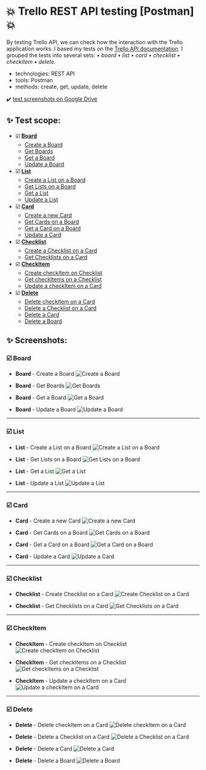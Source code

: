 # :boom: Trello REST API testing [Postman] :boom:

By testing Trello API, we can check how the interaction with the Trello application works. I based my tests on the [Trello API documentation](https://developer.atlassian.com/cloud/trello/rest/api-group-actions/). I grouped the tests into several sets: <i> •  board •  list •  card •  checklist •  checkitem •  delete. </i>

* technologies: REST API
* tools: Postman
* methods: create, get, update, delete

✔️ [test screenshots on Google Drive](https://drive.google.com/drive/folders/1BWqutdrAeGkVVaAmwRAnqMxxraWnwx99?usp=sharing)

## :sparkles: Test scope:
- ☑️ [**Board**](#board)
  - [Create a Board](#create_a_board)
  - [Get Boards](#get_boards)
  - [Get a Board](#get_a_board)
  - [Update a Board](#update_a_board)
- ☑️ [**List**](#list)
  - [Create a List on a Board](#create_a_list_on_a_board)
  - [Get Lists on a Board](#get_lists_on_a_board)
  - [Get a List](#get_a_list)
  - [Update a List](#update_a_list)
- ☑️ [**Card**](#card)
  - [Create a new Card](#create_a_new_card)
  - [Get Cards on a Board](#get_cards_on_a_board)
  - [Get a Card on a Board](#get_a_card_on_a_board)
  - [Update a Card](#update_a_card)
- ☑️ [**Checklist**](#checklist)
  - [Create a Checklist on a Card](#create_checklist_on_a_card)
  - [Get Checklists on a Card](#get_checklists_on_a_card)
- ☑️ [**CheckItem**](#checkitem)
  - [Create checkItem on Checklist](#create_checkitem_on_checklist)
  - [Get checkItems on a Checklist](#get_checkitems_on_a_checklist)
  - [Update a checkItem on a Card](#update_a_checkitem_on_a_card)
- ☑️ [**Delete**](#delete)
  - [Delete checkItem on a Card](#delete_checkitem_on_a_card)
  - [Delete a Checklist on a Card](#delete_a_checklist_on_a_card)
  - [Delete a Card](#delete_a_card)
  - [Delete a Board](#delete_a_board)

## :sparkles: Screenshots:

### <a id="board"> ☑️ Board </a>
* <a id="create_a_board"><b> Board </b> - Create a Board </a>
![Create a Board](https://raw.githubusercontent.com/Caounee/Trello_REST_API/images/1.%20Create%20a%20Board.jpg)

* <a id="get_boards"><b> Board </b> - Get Boards </a>
![Get Boards](https://raw.githubusercontent.com/Caounee/Trello_REST_API/images/2.%20Get%20Boards.jpg)

* <a id="get_a_board"><b> Board </b> - Get a Board </a>
![Get a Board](https://raw.githubusercontent.com/Caounee/Trello_REST_API/images/3.%20Get%20a%20Board.jpg)

* <a id="update_a_board"><b> Board </b> - Update a Board </a>
![Update a Board](https://raw.githubusercontent.com/Caounee/Trello_REST_API/images/4.%20Update%20a%20Board.jpg)
_______________
### <a id="list"> ☑️ List </a>
* <a id="create_a_list_on_a_board"><b> List </b> - Create a List on a Board </a>
![Create a List on a Board](https://raw.githubusercontent.com/Caounee/Trello_REST_API/images/5.%20Create%20a%20List%20on%20a%20Board.jpg)

* <a id="get_lists_on_a_board"><b> List </b> - Get Lists on a Board </a>
![Get Lists on a Board](https://raw.githubusercontent.com/Caounee/Trello_REST_API/images/6.%20Get%20Lists%20on%20a%20Board.jpg)

* <a id="get_a_list"><b> List </b> - Get a List </a>
![Get a List](https://raw.githubusercontent.com/Caounee/Trello_REST_API/images/7.%20Get%20a%20List.jpg)

* <a id="update_a_list"><b> List </b> - Update a List </a>
![Update a List](https://raw.githubusercontent.com/Caounee/Trello_REST_API/images/8.%20Update%20a%20List.jpg)
_______________
### <a id="card"> ☑️ Card </a>
* <a id="create_a_new_card"><b> Card </b> - Create a new Card </a>
![Create a new Card](https://raw.githubusercontent.com/Caounee/Trello_REST_API/images/9.%20Create%20a%20new%20Card.jpg)

* <a id="get_cards_on_a_board"><b> Card </b> - Get Cards on a Board </a>
![Get Cards on a Board](https://raw.githubusercontent.com/Caounee/Trello_REST_API/images/10.%20Get%20Cards%20on%20a%20Board.jpg)

* <a id="get_a_card_on_a_board"><b> Card </b> - Get a Card on a Board </a>
![Get a Card on a Board](https://raw.githubusercontent.com/Caounee/Trello_REST_API/images/11.%20Get%20a%20Card%20on%20a%20Board.jpg)

* <a id="update_a_card"><b> Card </b> - Update a Card </a>
![Update a Card](https://raw.githubusercontent.com/Caounee/Trello_REST_API/images/12.%20Update%20a%20Card.jpg)
_______________
### <a id="checklist"> ☑️ Checklist </a>
* <a id="create_checklist_on_a_card"><b> Checklist </b> - Create Checklist on a Card </a>
![Create Checklist on a Card](https://raw.githubusercontent.com/Caounee/Trello_REST_API/images/13.%20Create%20Checklist%20on%20a%20Card.jpg)

* <a id="get_checklists_on_a_card"><b> Checklist </b> - Get Checklists on a Card </a>
![Get Checklists on a Card](https://raw.githubusercontent.com/Caounee/Trello_REST_API/images/14.%20Get%20Checklists%20on%20a%20Card.jpg)
_______________
### <a id="checkitem"> ☑️ CheckItem </a>
* <a id="create_checkitem_on_checklist"><b> CheckItem </b> - Create checkItem on Checklist </a>
![Create checkItem on Checklist](https://raw.githubusercontent.com/Caounee/Trello_REST_API/images/15.%20Create%20checkItem%20on%20Checklist.jpg)

* <a id="get_checkitems_on_a_checklist"><b> CheckItem </b> - Get checkItems on a Checklist </a>
![Get checkItems on a Checklist](https://raw.githubusercontent.com/Caounee/Trello_REST_API/images/16.%20Get%20checkItems%20on%20a%20Checklist.jpg)

* <a id="update_a_checkitem_on_a_card"><b> CheckItem </b> - Update a checkItem on a Card </a>
![Update a checkItem on a Card](https://raw.githubusercontent.com/Caounee/Trello_REST_API/images/17.%20Update%20a%20checkItem%20on%20a%20Card.jpg)
_______________
### <a id="delete"> ☑️ Delete </a>
* <a id="delete_checkitem_on_a_card"><b> Delete </b> - Delete checkItem on a Card </a>
![Delete checkItem on a Card](https://raw.githubusercontent.com/Caounee/Trello_REST_API/images/18.%20Delete%20checkItem%20on%20a%20Card.jpg)

* <a id="delete_a_checklist_on_a_card"><b> Delete </b> - Delete a Checklist on a Card </a>
![Delete a Checklist on a Card](https://raw.githubusercontent.com/Caounee/Trello_REST_API/images/19.%20Delete%20a%20Checklist%20on%20a%20Card.jpg)

* <a id="delete_a_card"><b> Delete </b> - Delete a Card </a>
![Delete a Card](https://raw.githubusercontent.com/Caounee/Trello_REST_API/images/20.%20Delete%20a%20Card.jpg)

* <a id="delete_a_board"><b> Delete </b> - Delete a Board </a>
![Delete a Board](https://raw.githubusercontent.com/Caounee/Trello_REST_API/images/21.%20Delete%20a%20Board.jpg)
